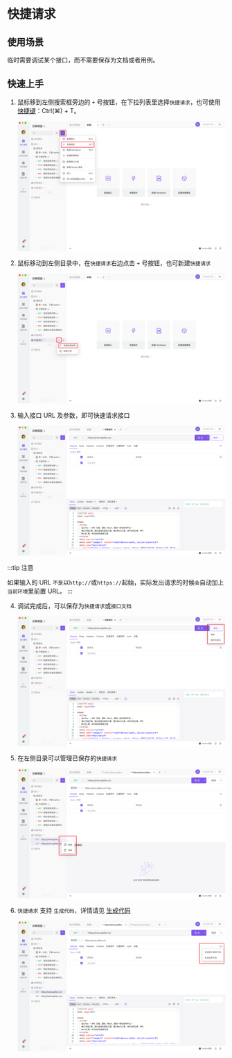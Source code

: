 # 快捷请求

## 使用场景

临时需要调试某个接口，而不需要保存为文档或者用例。

## 快速上手

1. 鼠标移到左侧搜索框旁边的 `+` 号按钮，在下拉列表里选择`快捷请求`，也可使用 [快捷键](../../shortcuts/)：Ctrl(⌘) + T。

   <img src="../../../assets/img/api-manage/quick-debug-1.png"/>


2. 鼠标移动到左侧目录中，在`快捷请求`右边点击 `+` 号按钮，也可新建`快捷请求`

   <img src="../../../assets/img/api-manage/quick-debug-2.png" />

3. 输入接口 URL 及参数，即可快速请求接口

   <img src="../../../assets/img/api-manage/quick-debug-3.png"/>

:::tip 注意

如果输入的 URL `不是`以`http://`或`https://`起始，实际发出请求的时候`会`自动加上`当前环境`里前置 URL。
:::


4. 调试完成后，可以保存为`快捷请求`或`接口文档`

   <img src="../../../assets/img/api-manage/quick-debug-4.png" />

5. 在左侧目录可以管理已保存的`快捷请求`

   <img src="../../../assets/img/api-manage/quick-debug-5.png"  />

6. `快捷请求` 支持 `生成代码`，详情请见 [生成代码](../../code-generator/)

   <img src="../../../assets/img/api-manage/quick-debug-6.png"  />